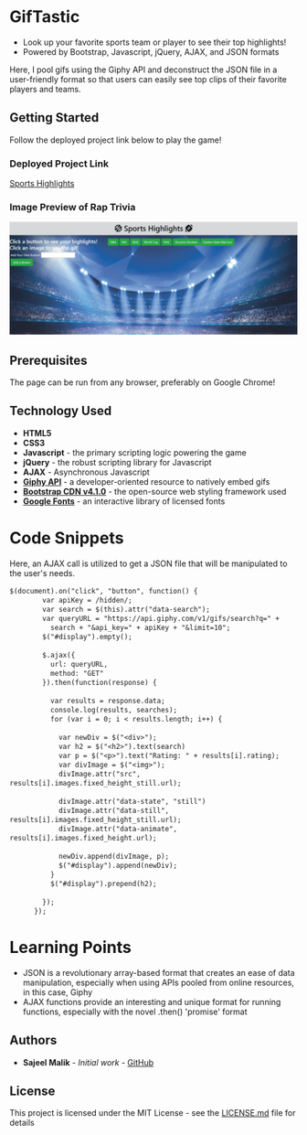 # GifTastic

* Look up your favorite sports team or player to see their top highlights!
* Powered by Bootstrap, Javascript, jQuery, AJAX, and JSON formats

Here, I pool gifs using the Giphy API and deconstruct the JSON file in a user-friendly format so that users can easily see top clips of their favorite players and teams.

## Getting Started

Follow the deployed project link below to play the game!

### Deployed Project Link
<!-- make a link to the deployed site -->
 
[Sports Highlights](https://sajeelmalik.github.io/GifTastic/)

### Image Preview of Rap Trivia
<!-- take a picture of the image and add it into the readme  -->

![Sports Highlights Gifs Preview](https://raw.githubusercontent.com/sajeelmalik/GifTastic/master/images/preview.JPG "Sports Gifs Preview")

## Prerequisites

The page can be run from any browser, preferably on Google Chrome!

## Technology Used

* **HTML5**
* **CSS3** 
* **Javascript** - the primary scripting logic powering the game
* **jQuery** - the robust scripting library for Javascript
* **AJAX** - Asynchronous Javascript
* [**Giphy API**](https://developers.giphy.com/) - a developer-oriented resource to natively embed gifs
* [**Bootstrap CDN v4.1.0**](https://getbootstrap.com/docs/4.1/getting-started/introduction/) - the open-source web styling framework used
* [**Google Fonts**](https://fonts.google.com/) - an interactive library of licensed fonts 

# Code Snippets
<!-- put snippets of code inside ``` ``` so it will look like code -->
<!-- if you want to put blockquotes use a > -->
Here, an AJAX call is utilized to get a JSON file that will be manipulated to the user's needs. 

```
$(document).on("click", "button", function() {
        var apiKey = /hidden/;
        var search = $(this).attr("data-search");
        var queryURL = "https://api.giphy.com/v1/gifs/search?q=" +
          search + "&api_key=" + apiKey + "&limit=10";
        $("#display").empty();

        $.ajax({
          url: queryURL,  
          method: "GET"
        }).then(function(response) {
  
          var results = response.data;
          console.log(results, searches);
          for (var i = 0; i < results.length; i++) {
        
            var newDiv = $("<div>");
            var h2 = $("<h2>").text(search)
            var p = $("<p>").text("Rating: " + results[i].rating);
            var divImage = $("<img>");
            divImage.attr("src", results[i].images.fixed_height_still.url);

            divImage.attr("data-state", "still")
            divImage.attr("data-still", results[i].images.fixed_height_still.url);
            divImage.attr("data-animate", results[i].images.fixed_height.url);
            
            newDiv.append(divImage, p);
            $("#display").append(newDiv);
          }
          $("#display").prepend(h2);
  
        });
      });

```

# Learning Points
<!-- Learning points where you would write what you thought was helpful -->
* JSON is a revolutionary array-based format that creates an ease of data manipulation, especially when using APIs pooled from online resources, in this case, Giphy
* AJAX functions provide an interesting and unique format for running functions, especially with the novel .then() 'promise' format


## Authors

* **Sajeel Malik** - *Initial work* - [GitHub](https://github.com/sajeelmalik)

## License

This project is licensed under the MIT License - see the [LICENSE.md](LICENSE.md) file for details
